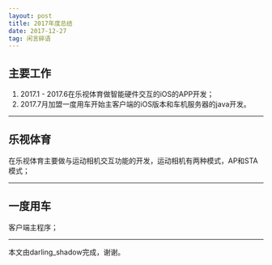 ```yaml
---
layout: post
title: 2017年度总结
date: 2017-12-27
tag: 闲言碎语
---             
```

主要工作
----------
1. 2017.1 - 2017.6在乐视体育做智能硬件交互的iOS的APP开发；<br>
2. 2017.7月加盟一度用车开始主客户端的iOS版本和车机服务器的java开发。<br>

---             
乐视体育
----------
在乐视体育主要做与运动相机交互功能的开发，运动相机有两种模式，AP和STA模式；


---             
一度用车
----------
客户端主程序；






-------------------------------
本文由darling_shadow完成，谢谢。
 
 

